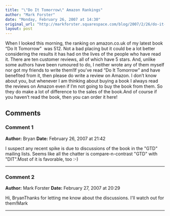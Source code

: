 ```yaml
---
title: "\"Do It Tomorrow\" Amazon Rankings"
author: "Mark Forster"
date: "Monday, February 26, 2007 at 14:30"
original_url: "http://markforster.squarespace.com/blog/2007/2/26/do-it-tomorrow-amazon-rankings.html"
layout: post
---
```


When I looked this morning, the ranking on amazon.co.uk of my latest book “Do It Tomorrow”  was 512. Not a bad placing but it could be a lot better considering the results it has had on the lives of the people who have read it. There are ten customer reviews, all of which have 5 stars. And, unlike some authors have been rumoured to do, I neither wrote any of them myself nor got my friends to write them!If you’ve read “Do It Tomorrow” and have benefited from it, then please do write a review on Amazon. I don’t know about you, but whenever I am thinking about buying a book I always read the reviews on Amazon even if I’m not going to buy the book from them. So they do make a lot of difference to the sales of the book.And of course if you haven’t read the book, then you can order it here!

## Comments

### Comment 1
**Author:** Bryan
**Date:** February 26, 2007 at 21:42

I suspect any recent spike is due to discussions of the book in the "GTD" mailing lists. Seems like all the chatter is compare-n-contrast "GTD" with "DIT".Most of it is favorable, too :-)

---

### Comment 2
**Author:** Mark Forster
**Date:** February 27, 2007 at 20:29

Hi, BryanThanks for letting me know about the discussions. I'll watch out for them!Mark

---
